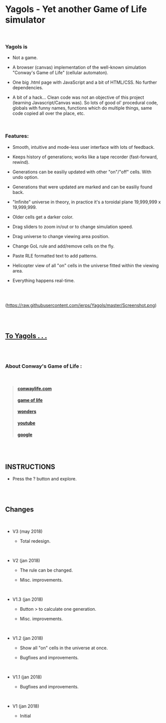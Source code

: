 # Yagols - Yet another Game of Life simulator

<br>

### Yagols is

  * Not a game.

  * A browser (canvas) implementation of the well-known simulation "Conway's Game of Life" (cellular automaton).
  
  * One big .html page with JavaScript and a bit of HTML/CSS. No further dependencies.
  
  * A bit of a hack... Clean code was not an objective of this project (learning Javascript/Canvas was). 
    So lots of good ol' procedural code, globals with funny names, functions which do multiple things,
    same code copied all over the place, etc.

<br>

### Features:

  * Smooth, intuitive and mode-less user interface with lots of feedback.

  * Keeps history of generations; works like a tape recorder (fast-forward, rewind).
  
  * Generations can be easiliy updated with other "on"/"off" cells. With undo option.
  
  * Generations that were updated are marked and can be easiliy found back.
  
  * "Infinite" universe in theory, in practice it's a toroidal plane 19,999,999 x 19,999,999.
  
  * Older cells get a darker color.
  
  * Drag sliders to zoom in/out or to change simulation speed.
  
  * Drag universe to change viewing area position.
    
  * Change GoL rule and add/remove cells on the fly.
  
  * Paste RLE formatted text to add patterns.
  
  * Helicopter view of all "on" cells in the universe fitted within the viewing area.
  
  * Everything happens real-time.

<br>
<br>

(https://raw.githubusercontent.com/jerps/Yagols/master/Screenshot.png)

<br>
<br>

## [To Yagols . . .](http://erps.me/Yagols.html)

<br> 
<br>

### About Conway's Game of Life :

<br>

>#### [conwaylife.com](http://www.conwaylife.com)
>#### [game of life](http://beltoforion.de/article.php?a=game_of_life)
>#### [wonders](http://www.math.com/students/wonders/life/life.html)
>#### [youtube](https://youtu.be/C2vgICfQawE)
>#### [google](https://www.google.nl/search?q=conway+game+of+life)

<br>
<br>

## INSTRUCTIONS

  * Press the ? button and explore.
    
<br>
<br>

## Changes

<br>

* V3 (may 2018)
  
  * Total redesign.

<br>

* V2 (jan 2018)
  
  * The rule can be changed.
  
  * Misc. improvements.

<br>

* V1.3 (jan 2018)
  
  * Button > to calculate one generation.
  
  * Misc. improvements.

<br>

* V1.2 (jan 2018)
  
  * Show all "on" cells in the universe at once.
  
  * Bugfixes and improvements.

<br>

* V1.1 (jan 2018)
  
  * Bugfixes and improvements.
  
<br>
  
* V1 (jan 2018)
  
  * Initial
